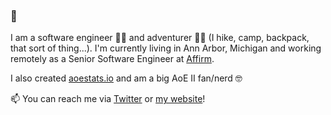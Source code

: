 ### 👋

I am a software engineer 👨‍💻 and adventurer 🧙‍♂️ (I hike, camp, backpack, that sort of thing...). I'm currently living in Ann Arbor, Michigan and working remotely as a Senior Software Engineer at [Affirm](https://affirm.com).

I also created [aoestats.io](https://aoestats.io) and am a big AoE II fan/nerd 🤓

📫 You can reach me via [Twitter](https://twitter.com/jerkeeler) or [my website](https://keeler.dev)!
